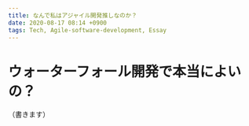 ```yaml
---
title: なんで私はアジャイル開発推しなのか？
date: 2020-08-17 08:14 +0900
tags: Tech, Agile-software-development, Essay
---
```


# ウォーターフォール開発で本当によいの？

（書きます）